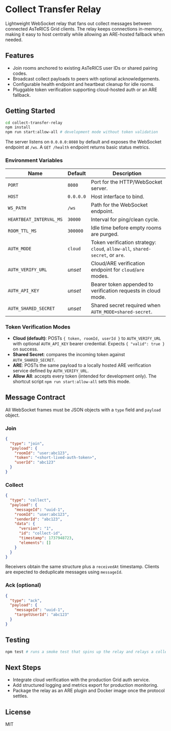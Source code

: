 # Collect Transfer Relay

Lightweight WebSocket relay that fans out collect messages between connected AsTeRICS Grid clients. The relay keeps connections in-memory, making it easy to host centrally while allowing an ARE-hosted fallback when needed.

## Features
- Join rooms anchored to existing AsTeRICS user IDs or shared pairing codes.
- Broadcast collect payloads to peers with optional acknowledgements.
- Configurable health endpoint and heartbeat cleanup for idle rooms.
- Pluggable token verification supporting cloud-hosted auth or an ARE fallback.

## Getting Started

```bash
cd collect-transfer-relay
npm install
npm run start:allow-all # development mode without token validation
```

The server listens on `0.0.0.0:8080` by default and exposes the WebSocket endpoint at `/ws`. A `GET /health` endpoint returns basic status metrics.

### Environment Variables
| Name | Default | Description |
| --- | --- | --- |
| `PORT` | `8080` | Port for the HTTP/WebSocket server. |
| `HOST` | `0.0.0.0` | Host interface to bind. |
| `WS_PATH` | `/ws` | Path for the WebSocket endpoint. |
| `HEARTBEAT_INTERVAL_MS` | `30000` | Interval for ping/clean cycle. |
| `ROOM_TTL_MS` | `300000` | Idle time before empty rooms are purged. |
| `AUTH_MODE` | `cloud` | Token verification strategy: `cloud`, `allow-all`, `shared-secret`, or `are`. |
| `AUTH_VERIFY_URL` | _unset_ | Cloud/ARE verification endpoint for `cloud`/`are` modes. |
| `AUTH_API_KEY` | _unset_ | Bearer token appended to verification requests in cloud mode. |
| `AUTH_SHARED_SECRET` | _unset_ | Shared secret required when `AUTH_MODE=shared-secret`. |

### Token Verification Modes
- **Cloud (default)**: POSTs `{ token, roomId, userId }` to `AUTH_VERIFY_URL` with optional `AUTH_API_KEY` bearer credential. Expects `{ "valid": true }` on success.
- **Shared Secret**: compares the incoming token against `AUTH_SHARED_SECRET`.
- **ARE**: POSTs the same payload to a locally hosted ARE verification service defined by `AUTH_VERIFY_URL`.
- **Allow All**: accepts every token (intended for development only). The shortcut script `npm run start:allow-all` sets this mode.

## Message Contract

All WebSocket frames must be JSON objects with a `type` field and `payload` object.

### Join
```json
{
  "type": "join",
  "payload": {
    "roomId": "user:abc123",
    "token": "<short-lived-auth-token>",
    "userId": "abc123"
  }
}
```

### Collect
```json
{
  "type": "collect",
  "payload": {
    "messageId": "uuid-1",
    "roomId": "user:abc123",
    "senderId": "abc123",
    "data": {
      "version": "1",
      "id": "collect-id",
      "timestamp": 1737948723,
      "elements": []
    }
  }
}
```

Receivers obtain the same structure plus a `receivedAt` timestamp. Clients are expected to deduplicate messages using `messageId`.

### Ack (optional)
```json
{
  "type": "ack",
  "payload": {
    "messageId": "uuid-1",
    "targetUserId": "abc123"
  }
}
```

## Testing

```bash
npm test # runs a smoke test that spins up the relay and relays a collect + ack between two clients
```

## Next Steps
- Integrate cloud verification with the production Grid auth service.
- Add structured logging and metrics export for production monitoring.
- Package the relay as an ARE plugin and Docker image once the protocol settles.

## License
MIT
